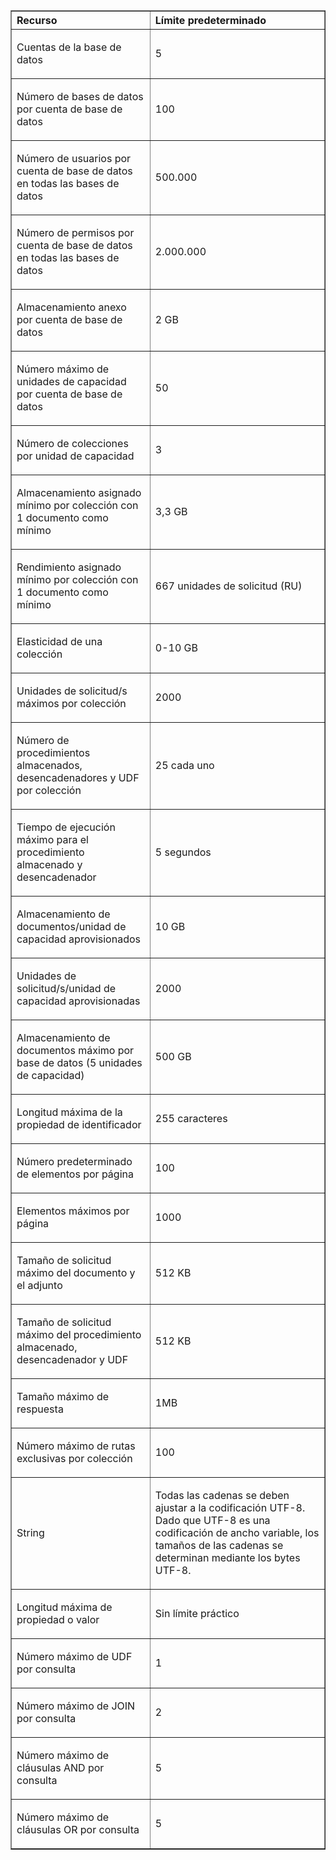 ﻿<table cellspacing="0" border="1">
<tr>
   <th align="left" valign="middle">Recurso</th>
   <th align="left" valign="middle">Límite predeterminado</th>
</tr>
<tr>
   <td valign="middle"><p>Cuentas de la base de datos</p></td>
   <td valign="middle"><p>5</p></td>
</tr>
<tr>
   <td valign="middle"><p>Número de bases de datos por cuenta de base de datos</p></td>
   <td valign="middle"><p>100</p></td>
</tr>
<tr>
   <td valign="middle"><p>Número de usuarios por cuenta de base de datos en todas las bases de datos</p></td>
   <td valign="middle"><p>500.000</p></td>
</tr>
<tr>
   <td valign="middle"><p>Número de permisos por cuenta de base de datos en todas las bases de datos</p></td>
   <td valign="middle"><p>2.000.000</p></td>
</tr>
<tr>
   <td valign="middle"><p>Almacenamiento anexo por cuenta de base de datos</p></td>
   <td valign="middle"><p>2 GB</p></td>
</tr>
<tr>
   <td valign="middle"><p>Número máximo de unidades de capacidad por cuenta de base de datos</p></td>
   <td valign="middle"><p>50</p></td>
</tr>
<tr>
   <td valign="middle"><p>Número de colecciones por unidad de capacidad</p></td>
   <td valign="middle"><p>3</p></td>
</tr>
<tr>
   <td valign="middle"><p>Almacenamiento asignado mínimo por colección con 1 documento como mínimo</p></td>
   <td valign="middle"><p>3,3 GB</p></td>
</tr>
<tr>
   <td valign="middle"><p>Rendimiento asignado mínimo por colección con 1 documento como mínimo</p></td>
   <td valign="middle"><p>667 unidades de solicitud (RU)</p></td>
</tr>
<tr>
   <td valign="middle"><p>Elasticidad de una colección</p></td>
   <td valign="middle"><p>0-10 GB</p></td>
</tr>
<tr>
   <td valign="middle"><p>Unidades de solicitud/s máximos por colección</p></td>
   <td valign="middle"><p>2000</p></td>
</tr>
<tr>
   <td valign="middle"><p>Número de procedimientos almacenados, desencadenadores y UDF por colección</p></td>
   <td valign="middle"><p>25 cada uno</p></td>
</tr>
<tr>
   <td valign="middle"><p>Tiempo de ejecución máximo para el procedimiento almacenado y desencadenador</p></td>
   <td valign="middle"><p>5 segundos</p></td>
</tr>
<tr>
   <td valign="middle"><p>Almacenamiento de documentos/unidad de capacidad aprovisionados</p></td>
   <td valign="middle"><p>10 GB</p></td>
</tr>
<tr>
   <td valign="middle"><p>Unidades de solicitud/s/unidad de capacidad aprovisionadas</p></td>
   <td valign="middle"><p>2000</p></td>
</tr>
<tr>
   <td valign="middle"><p>Almacenamiento de documentos máximo por base de datos (5 unidades de capacidad)</p></td>
   <td valign="middle"><p>500 GB</p></td>
</tr>
<tr>
   <td valign="middle"><p>Longitud máxima de la propiedad de identificador</p></td>
   <td valign="middle"><p>255 caracteres</p></td>
</tr>
<tr>
   <td valign="middle"><p>Número predeterminado de elementos por página</p></td>
   <td valign="middle"><p>100</p></td>
</tr>
<tr>
   <td valign="middle"><p>Elementos máximos por página</p></td>
   <td valign="middle"><p>1000</p></td>
</tr>
<tr>
   <td valign="middle"><p>Tamaño de solicitud máximo del documento y el adjunto</p></td>
   <td valign="middle"><p>512 KB</p></td>
</tr>
<tr>
   <td valign="middle"><p>Tamaño de solicitud máximo del procedimiento almacenado, desencadenador y UDF</p></td>
   <td valign="middle"><p>512 KB</p></td>
</tr>
<tr>
   <td valign="middle"><p>Tamaño máximo de respuesta</p></td>
   <td valign="middle"><p>1MB</p></td>
</tr>
<tr>
   <td valign="middle"><p>Número máximo de rutas exclusivas por colección</p></td>
   <td valign="middle"><p>100</p></td>
</tr>
<tr>
   <td valign="middle"><p>String</p></td>
   <td valign="middle"><p>Todas las cadenas se deben ajustar a la codificación UTF-8. Dado que UTF-8 es una codificación de ancho variable, los tamaños de las cadenas se determinan mediante los bytes UTF-8.</p></td>
</tr>
<tr>
   <td valign="middle"><p>Longitud máxima de propiedad o valor</p></td>
   <td valign="middle"><p>Sin límite práctico</p></td>
</tr>
<tr>
   <td valign="middle"><p>Número máximo de UDF por consulta</p></td>
   <td valign="middle"><p>1</p></td>
</tr>
<tr>
   <td valign="middle"><p>Número máximo de JOIN por consulta</p></td>
   <td valign="middle"><p>2</p></td>
</tr>
<tr>
   <td valign="middle"><p>Número máximo de cláusulas AND por consulta</p></td>
   <td valign="middle"><p>5</p></td>
</tr>
<tr>
   <td valign="middle"><p>Número máximo de cláusulas OR por consulta </p></td>
   <td valign="middle"><p>5</p></td>
</tr>
</table>


<!--HONumber=47-->
